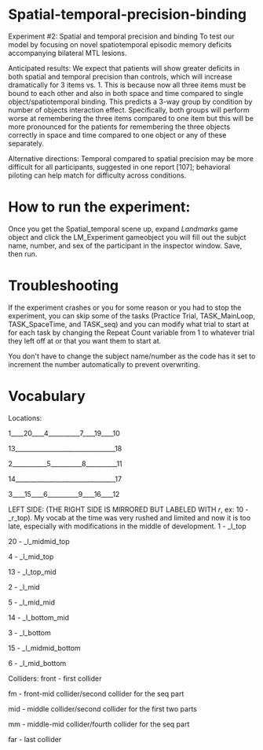 # Spatial-temporal-precision-binding
Experiment #2: Spatial and temporal precision and binding
 To test our model by focusing on novel spatiotemporal episodic memory deficits accompanying bilateral MTL lesions.


Anticipated results:
    We expect that patients will show greater deficits in both spatial and temporal precision than controls, which will increase dramatically for 3 items vs. 1. This is because now all three items must be bound to each other and also in both space and time compared to single object/spatiotemporal binding.  This predicts a 3-way group by condition by number of objects interaction effect.  Specifically, both groups will perform worse at remembering the three items compared to one item but this will be more pronounced for the patients for remembering the three objects correctly in space and time compared to one object or any of these separately.


Alternative directions:
    Temporal compared to spatial precision may be more difficult for all participants, suggested in one report [107]; behavioral piloting can help match for difficulty across conditions.


# How to run the experiment:
Once you get the Spatial_temporal scene up, expand _Landmarks_ game object and click the LM_Experiment gameobject you will fill out the subjct name, number, and sex of the participant in the inspector window.
Save, then run.
 

# Troubleshooting

If the experiment crashes or you for some reason or you had to stop the experiment, you can skip some of the tasks (Practice Trial, TASK_MainLoop, TASK_SpaceTime, and TASK_seq) and you can modify what trial to start at for each task by changing the Repeat Count variable from 1 to whatever trial they left off at or that you want them to start at.

You don't have to change the subject name/number as the code has it set to increment the number automatically to prevent overwriting.


# Vocabulary

Locations:

1____20____4__________7____19____10

13________________________________18

2___________5__________8__________11

14________________________________17

3____15____6__________9____16____12


LEFT SIDE: (THE RIGHT SIDE IS MIRRORED BUT LABELED WITH _r_, ex: 10 - _r_top). My vocab at the time was very rushed and limited and now it is too late, especially with modifications in the middle of development.
1  - _l_top

20 - _l_midmid_top

4  - _l_mid_top

13 - _l_top_mid

2  - _l_mid

5  - _l_mid_mid

14 - _l_bottom_mid

3  - _l_bottom

15 - _l_midmid_bottom

6  - _l_mid_bottom


Colliders:
front - first collider

fm - front-mid collider/second collider for the seq part

mid - middle collider/second collider for the first two parts

mm - middle-mid collider/fourth collider for the seq part

far - last collider
